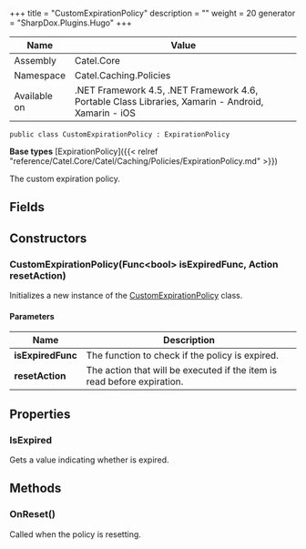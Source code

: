 

+++
title = "CustomExpirationPolicy" 
description = ""
weight = 20
generator = "SharpDox.Plugins.Hugo"
+++

Name|Value
---|---
Assembly|Catel.Core
Namespace|Catel.Caching.Policies
Available on|.NET Framework 4.5, .NET Framework 4.6, Portable Class Libraries, Xamarin - Android, Xamarin - iOS

```
public class CustomExpirationPolicy : ExpirationPolicy
```

**Base types**
[ExpirationPolicy]({{&lt; relref "reference/Catel.Core/Catel/Caching/Policies/ExpirationPolicy.md" &gt;}})

The custom expiration policy.

## Fields

## Constructors

### CustomExpirationPolicy(Func&lt;bool&gt; isExpiredFunc, Action resetAction)

Initializes a new instance of the [CustomExpirationPolicy](#) class.

#### Parameters

Name|Description
---|---
**isExpiredFunc**|The function to check if the policy is expired.
**resetAction**|The action that will be executed if the item is read before expiration.

## Properties

### IsExpired

Gets a value indicating whether is expired.

## Methods

### OnReset()

Called when the policy is resetting.

